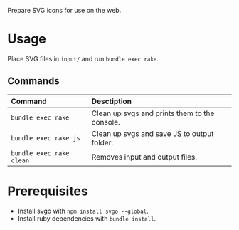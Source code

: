 Prepare SVG icons for use on the web. 

# Usage

Place SVG files in `input/` and run `bundle exec rake`.

## Commands

| Command                  | Desctiption                                   |
|:-------------------------|:----------------------------------------------|
| `bundle exec rake`       | Clean up svgs and prints them to the console. |
| `bundle exec rake js`    | Clean up svgs and save JS to output folder.   |
| `bundle exec rake clean` | Removes input and output files.               |

# Prerequisites

- Install svgo with `npm install svgo --global`.
- Install ruby dependencies with `bundle install`.
